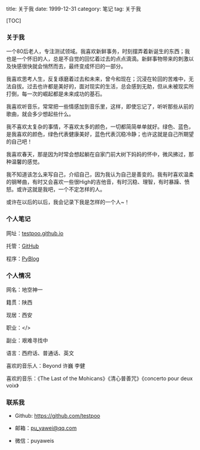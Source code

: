title: 关于我
date: 1999-12-31
category: 笔记
tag: 关于我

[TOC]

### 关于我

一个80后老人，专注测试领域。我喜欢新鲜事务，时刻摆弄着新诞生的东西；我也是一个怀旧的人，总是不自觉的回忆着过去的点点滴滴。新鲜事物带来的刺激以及快感很快就会悄然而去，最终变成怀旧的一部分。

我喜欢思考人生，反复琢磨着过去和未来，曾今和现在；沉浸在轮回的苦难中，无法自拔。过去也许都是美好的，面对现实的生活，总会感到无助，但从未被现实所打倒，每一次的崛起都是未来成功的基石。

我喜欢听音乐，常常把一些情感加到音乐里，这样，即使忘记了，听听那些从前的歌曲，就会多少想起些什么。

我不喜欢太复杂的事情，不喜欢太多的颜色，一切都简简单单就好。绿色、蓝色，是我喜欢的颜色，绿色代表健康美好，蓝色代表沉稳冷静；也许这就是自己所期望的自己吧！

我喜欢春天，那是因为时常会想起躺在自家门前大树下妈妈的怀中，微风拂过，那种温馨的感觉。

我不知道该怎么来写自己，介绍自己，因为我认为自己是善变的。我有时喜欢温柔的钢琴曲，有时又会喜欢一些很High的吉他音，有时沉稳、理智，有时暴躁、愤怒。或许这就是我吧，一个不定怎样的人。

或许在以后的以后，我会记录下我是怎样的一个人~！

### 个人笔记

网址：[testpoo.github.io](https://testpoo.github.io/)

托管：[GitHub](https://github.com/testpoo)

程序：[PyBlog](https://github.com/testpoo/PyBlog)

### 个人情况

网名：地空神一

籍贯：陕西

现居：西安

职业：&lt;/&gt;

副业：艰难寻找中

语言：西府话、普通话、英文

喜欢的音乐人：Beyond 许巍 李健

喜欢的音乐：《The Last of the Mohicans》《清心普善咒》《concerto pour deux voix》

### 联系我

- Github: <https://github.com/testpoo>

- 邮箱：<pu_yawei@qq.com>

- 微信：puyaweis
